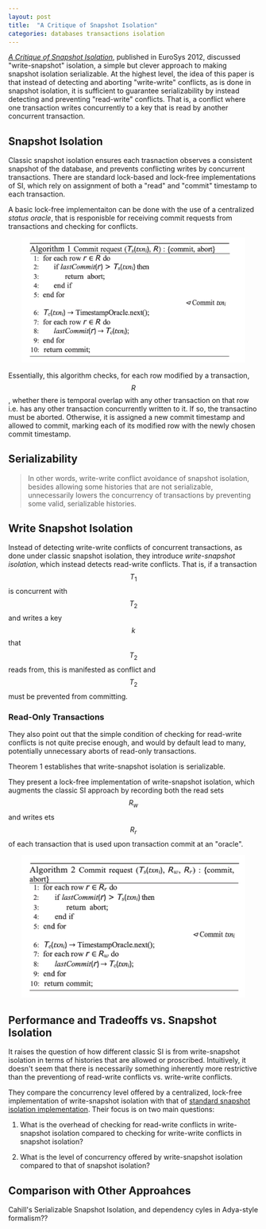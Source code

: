 ```yaml
---
layout: post
title:  "A Critique of Snapshot Isolation"
categories: databases transactions isolation
---
```


[*A Critique of Snapshot Isolation*](https://arxiv.org/abs/2405.18393), published in EuroSys 2012, discussed "write-snapshot" isolation, a simple but clever approach to making snapshot isolation serializable. At the highest level, the idea of this paper is that instead of detecting and aborting "write-write" conflicts, as is done in snapshot isolation, it is sufficient to guarantee serializability by instead detecting and preventing "read-write" conflicts. That is, a conflict where one transaction writes concurrently to a key that is read by another concurrent transaction.

## Snapshot Isolation

Classic snapshot isolation ensures each trasnaction observes a consistent snapshot of the database, and prevents conflicting writes by concurrent transactions. There are standard lock-based and lock-free implementations of SI, which rely on assignment of both a "read" and "commit" timestamp to each transaction.

A basic lock-free implementaiton can be done with the use of a centralized *status oracle*, that is responisble for receiving commit requests from transactions and checking for conflicts.

<div style="text-align: center">
<img src="/assets/diagrams/critique-of-si/lock-free-si.png" alt="Write-snapshot isolation lock-free algorithm" width="450px">
</div>

Essentially, this algorithm checks, for each row modified by a transaction, $$R$$, whether there is temporal overlap with any other transaction on that row i.e. has any other transaction concurrently written to it. If so, the transactino must be aborted. Otherwise, it is assigned a new commit timestamp and allowed to commit, marking each of its modified row with the newly chosen commit timestamp.

## Serializability


> In other words, write-write conflict avoidance of snapshot isolation, besides allowing some histories that are not serializable, unnecessarily lowers the concurrency of transactions by preventing some valid, serializable histories.

## Write Snapshot Isolation

Instead of detecting write-write conflicts of concurrent transactions, as done under classic snapshot isolation, they introduce *write-snapshot isolation*, which instead detects read-write conflicts. That is, if a transaction $$T_1$$ is concurrent with $$T_2$$ and writes a key $$k$$ that $$T_2$$ reads from, this is manifested as conflict and $$T_2$$ must be prevented from committing.

### Read-Only Transactions

They also point out that the simple condition of checking for read-write conflicts is not quite precise enough, and would by default lead to many, potentially unnecessary aborts of read-only transactions.


Theorem 1 establishes that write-snapshot isolation is serializable.


They present a lock-free implementation of write-snapshot isolation, which augments the classic SI approach by recording both the read sets $$R_w$$ and writes ets $$R_r$$ of each transaction that is used upon transaction commit at an "oracle".

<div style="text-align: center">
<img src="/assets/diagrams/critique-of-si/write-si-lock-free-algo" alt="Write-snapshot isolation lock-free algorithm" width="450px">
</div>


## Performance and Tradeoffs vs. Snapshot Isolation 

It raises the question of how different classic SI is from write-snapshot isolation in terms of histories that are allowed or proscribed. Intuitively, it doesn't seem that there is necessarily something inherently more restrictive than the preventiong of read-write conflicts vs. write-write conflicts. 

They compare the concurrency level offered by a centralized, lock-free implementation of write-snapshot isolation with that of [standard snapshot isolation implementation](https://dl.acm.org/doi/10.1109/DSNW.2011.5958809). Their focus is on two main questions:

1. What is the overhead of checking for read-write conflicts in write-snapshot isolation compared to checking for write-write conflicts in snapshot isolation?

2. What is the level of concurrency offered by write-snapshot isolation compared to that of snapshot isolation?

## Comparison with Other Approahces

Cahill's Serializable Snapshot Isolation, and dependency cyles in Adya-style formalism??